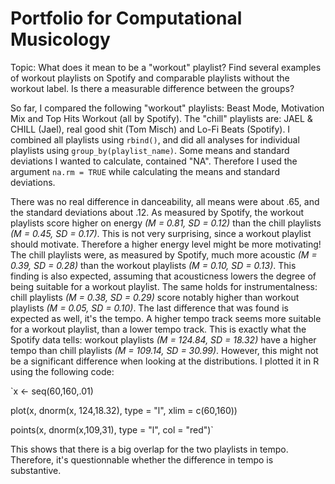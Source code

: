 # Portfolio for Computational Musicology

Topic: What does it mean to be a "workout" playlist? Find several examples of workout playlists on Spotify and comparable playlists without the workout label. Is there a measurable difference between the groups?

So far, I compared the following "workout" playlists: Beast Mode, Motivation Mix and Top Hits Workout (all by Spotify). The "chill" playlists are: JAEL & CHILL (Jael), real good shit (Tom Misch) and Lo-Fi Beats (Spotify). I combined all playlists using `rbind()`, and did all analyses for individual playlists using `group_by(playlist_name)`. Some means and standard deviations I wanted to calculate, contained "NA". Therefore I used the argument `na.rm = TRUE` while calculating the means and standard deviations.

There was no real difference in danceability, all means were about .65, and the standard deviations about .12. As measured by Spotify, the workout playlists score higher on energy *(M = 0.81, SD = 0.12)* than the chill playlists *(M = 0.45, SD = 0.17)*. This is not very surprising, since a workout playlist should motivate. Therefore a higher energy level might be more motivating! The chill playlists were, as measured by Spotify, much more acoustic *(M = 0.39, SD = 0.28)* than the workout playlists *(M = 0.10, SD = 0.13)*. This finding is also expected, assuming that acousticness lowers the degree of being suitable for a workout playlist. The same holds for instrumentalness: chill playlists *(M = 0.38, SD = 0.29)* score notably higher than workout playlists *(M = 0.05, SD = 0.10)*. The last difference that was found is expected as well, it's the tempo. A higher tempo track seems more suitable for a workout playlist, than a lower tempo track. This is exactly what the Spotify data tells: workout playlists *(M = 124.84, SD = 18.32)* have a higher tempo than chill playlists *(M = 109.14, SD = 30.99)*. However, this might not be a significant difference when looking at the distributions. I plotted it in R using the following code:

`x <- seq(60,160,.01)

plot(x, dnorm(x, 124,18.32), type = "l", xlim = c(60,160))

points(x, dnorm(x,109,31), type = "l", col = "red")`

This shows that there is a big overlap for the two playlists in tempo. Therefore, it's questionnable whether the difference in tempo is substantive. 
